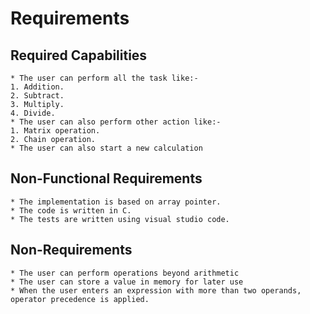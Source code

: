 # Requirements

  ## Required Capabilities
    * The user can perform all the task like:-
    1. Addition.
    2. Subtract.
    3. Multiply.
    4. Divide.
    * The user can also perform other action like:-
    1. Matrix operation.
    2. Chain operation.
    * The user can also start a new calculation
 
  ## Non-Functional Requirements
  
    * The implementation is based on array pointer.
    * The code is written in C.
    * The tests are written using visual studio code.
   
  ## Non-Requirements
  
    * The user can perform operations beyond arithmetic
    * The user can store a value in memory for later use
    * When the user enters an expression with more than two operands, operator precedence is applied.
